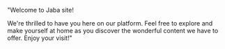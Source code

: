"Welcome to Jaba site!

We're thrilled to have you here on our platform. Feel free to explore and make yourself at home as you discover the wonderful content we have to offer. Enjoy your visit!"